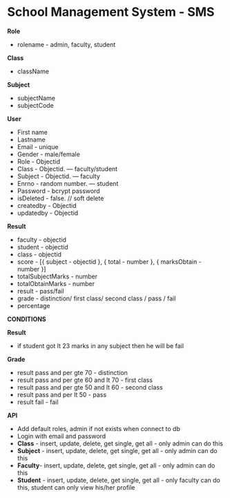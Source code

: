 <h1>School Management System - SMS</h1>

**Role**
  - rolename - admin, faculty, student

**Class**
  - className

**Subject**
  - subjectName
  - subjectCode

**User**
  - First name
  - Lastname
  - Email - unique
  - Gender - male/female
  - Role - Objectid
  - Class - Objectid. — faculty/student
  - Subject - Objectid. — faculty 
  - Enrno - random number.  — student
  - Password - bcrypt password
  - isDeleted - false. // soft delete
  - createdby - Objectid
  - updatedby  - Objectid

**Result**
  - faculty - objectid
  - student - objectid
  - class - objectid
  - score - [{ subject - objectid }, { total - number }, { marksObtain - number }]
  - totalSubjectMarks - number
  - totalObtainMarks - number
  - result - pass/fail
  - grade - distinction/ first class/ second class / pass / fail
  - percentage

**CONDITIONS**

**Result**
  - if student got lt 23 marks in any subject then he will be fail
        
**Grade**
  - result pass and per gte 70 -  distinction
  - result pass and per gte 60 and lt 70 -  first class
  - result pass and per gte 50 and lt 60 -  second class
  - result pass and per lt 50 -  pass
  - result fail - fail



**API**
  - Add default roles, admin if not exists when connect to db
  - Login with email and password
  - **Class** - insert, update, delete, get single, get all - only admin can do this
  - **Subject** - insert, update, delete, get single, get all - only admin can do this
  - **Faculty**- insert, update, delete, get single, get all - only admin can do this
  - **Student** - insert, update, delete, get single, get all - only faculty can do this, student can only view his/her profile
